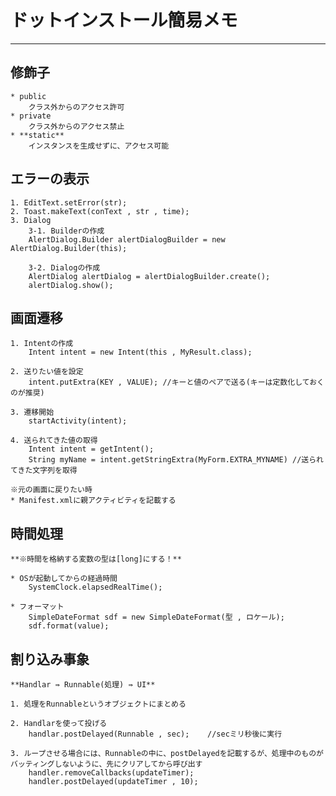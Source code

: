 # ドットインストール簡易メモ  
***  
## 修飾子  
	* public  
		クラス外からのアクセス許可
	* private  
		クラス外からのアクセス禁止
	* **static**  
		インスタンスを生成せずに、アクセス可能

## エラーの表示
	1. EditText.setError(str);  
	2. Toast.makeText(conText , str , time);   
	3. Dialog  
		3-1. Builderの作成  
		AlertDialog.Builder alertDialogBuilder = new AlertDialog.Builder(this);

		3-2. Dialogの作成  
		AlertDialog alertDialog = alertDialogBuilder.create();  
		alertDialog.show();

## 画面遷移
	1. Intentの作成  
		Intent intent = new Intent(this , MyResult.class);

	2. 送りたい値を設定
		intent.putExtra(KEY , VALUE); //キーと値のペアで送る(キーは定数化しておくのが推奨)  

	3. 遷移開始  
		startActivity(intent);

	4. 送られてきた値の取得  
		Intent intent = getIntent();
		String myName = intent.getStringExtra(MyForm.EXTRA_MYNAME) //送られてきた文字列を取得

	※元の画面に戻りたい時
	* Manifest.xmlに親アクティビティを記載する  

## 時間処理
	**※時間を格納する変数の型は[long]にする！**

	* OSが起動してからの経過時間  
		SystemClock.elapsedRealTime();

	* フォーマット
		SimpleDateFormat sdf = new SimpleDateFormat(型 , ロケール);
		sdf.format(value);

## 割り込み事象
	**Handlar ⇛ Runnable(処理) ⇛ UI**

	1. 処理をRunnableというオブジェクトにまとめる  

	2. Handlarを使って投げる
		handlar.postDelayed(Runnable , sec);	//secミリ秒後に実行

	3. ループさせる場合には、Runnableの中に、postDelayedを記載するが、処理中のものがバッティングしないように、先にクリアしてから呼び出す  
		handler.removeCallbacks(updateTimer);
		handler.postDelayed(updateTimer , 10);
